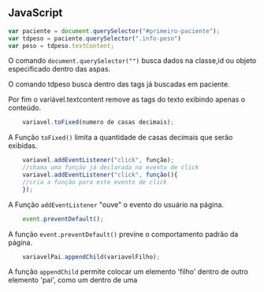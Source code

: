 ## JavaScript

~~~javascript
var paciente = document.querySelector("#primeiro-paciente");
var tdpeso = paciente.querySelector(".info-peso")
var peso = tdpeso.textContent;
~~~
O comando <code>document.querySelector("")</code> busca dados na classe,id ou objeto especificado dentro das aspas.

O comando tdpeso busca dentro das tags já buscadas em paciente.

Por fim o variável.textcontent remove as tags do texto exibindo apenas o conteúdo.

~~~javascript
    variavel.toFixed(numero de casas decimais);
~~~
A Função <code>toFixed()</code> limita a quantidade de casas decimais que serão exibidas.

~~~javascript
    variavel.addEventListener("click", função);
    //chama uma função já declarada no evento de click
    variavel.addEventListener("click", função(){
    //cria a função para este evento de click
    });
~~~
A Função <code>addEventListener</code> "ouve" o evento do usuário na página.

~~~javascript
    event.preventDefault();
~~~
A função <code>event.preventDefault()</code> previne o comportamento padrão da página.

~~~javascript
    variavelPai.appendChild(variavelFilho);
~~~
A função <code>appendChild</code> permite colocar um elemento 'filho'  dentro de outro elemento 'pai', como um <code><td></code> dentro de uma <code><tr></code>